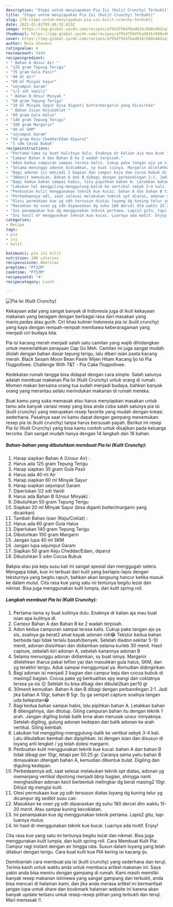 ```yaml
---
description: "Steps untuk menyiapakan Pia Isi (Kulit Crunchy) Terbukti"
title: "Steps untuk menyiapakan Pia Isi (Kulit Crunchy) Terbukti"
slug: 278-steps-untuk-menyiapakan-pia-isi-kulit-crunchy-terbukti
date: 2021-01-01T05:49:33.615Z
image: https://img-global.cpcdn.com/recipes/a791d7564fbad016/680x482cq70/pia-isi-kulit-crunchy-foto-resep-utama.jpg
thumbnail: https://img-global.cpcdn.com/recipes/a791d7564fbad016/680x482cq70/pia-isi-kulit-crunchy-foto-resep-utama.jpg
cover: https://img-global.cpcdn.com/recipes/a791d7564fbad016/680x482cq70/pia-isi-kulit-crunchy-foto-resep-utama.jpg
author: Rosa Stevens
ratingvalue: 4
reviewcount: 5444
recipeingredient:
- " Bahan A Unsur Air "
- "125 gram Tepung Terigu"
- "35 gram Gula Pasir"
- "40 ml Air"
- "60 ml Minyak Sayur"
- "sejumput Garam"
- "1/2 sdt Vanili"
- " Bahan B Unsur Minyak "
- "50 gram Tepung Terigu"
- "20 ml Minyak Sayur bisa diganti buttermargarin yang dicairkan"
- " Bahan Isian KejuCoklat "
- "60 gram Gula Halus"
- "140 gram Tepung Terigu"
- "100 gram Margarin"
- "40 ml SKM"
- "sejumput Garam"
- "50 gram Keju CheddarEdam diparut"
- "5 sdm Cocoa Bubuk"
recipeinstructions:
- "Pertama-tama sy buat kulitnya dulu. Enaknya dr kalian aja mau buat isian apa kulitnya dl."
- "Campur Bahan A dan Bahan B ke 2 wadah terpisah."
- "Adon kedua campuran sampai terasa kalis. Cukup pake tangan aja ya sis, soalnya ga berat2 amat kayak adonan roti😂 Tekstur kedua bahan berbeda tapi tidak terlalu basah/benyek. Setelah diadon sekitar 5-10 menit, adonan disisihkan dan didiamkan selama kurleb 30 menit. Hasil capture, sebelah kiri adonan A, sebelah kanannya adonan B"
- "Selama menunggu adonan didiamkan, sy buat isinya. Margarin dilelehkan (harus pakai teflon ya) dan masukkan gula halus, SKM, dan yg terakhir terigu. Aduk sampai menggumpal ya. Kemudian didinginkan."
- "Bagi adonan isi menjadi 2 bagian dan campur keju dan cocoa bubuk di masing2 bagian. Cocoa pake yg berkualitas spy wangi dan coklatnya terasa ya sis 😉 Setelah itu bisa dibagi dan dibulat2kan per10 gr"
- "30menit kemudian. Bahan A dan B dibagi dengan perbandingan 2:1. Jadi jika bahan A 10gr, bahan B 5gr. Sy ga sempet capture soalnya tangan uda belepotan😂"
- "Bagi kedua bahan sampai habis, lalu pipihkan bahan A. Letakkan bahan B ditengahnya, dan ditutup. Giling campuran bahan itu dengan teknik 1 arah. Jangan digiling bolak balik krna akan merusak unsur minyaknya. Setelah digiling, gulung adonan kedepan dan balik adonan ke arah vertikal. Giling kembali."
- "Lakukan hal menggiling-menggulung-balik ke vertikal sebyk 3-4 kali. Lalu dibulatkan kembali dan dipipihkan. Isi dengan isian dan disusun di loyang anti lengket / yg telah dolesi margarin."
- "Penbuatan kulit menggunakan teknik kue kucai: bahan A dan bahan B tidak dibagi per 10gr, tetapi per 50:25 gr. Caranya sama yaitu bahan B dimasukkan ditengah bahan A, kemudian dibentuk bulat. Digiling dan diguling kedepan."
- "Perbedaannya adl, saat selesai melakukan teknik spt diatas, adonan yg memanjang vertikal dipotong menjadi bbrp bagian, shingga nanti menghasilkan adonan kecil berbentuk melingkar dg berat masing2 10gr. Dilnjut dg mengisi kulit."
- "Olesi permukaan kue yg sdh tersusun diatas loyang dg kuning telur yg dicampur dg sedikit susu cair."
- "Masukkan ke oven yg sdh dipanaskan dg suhu 180 dercel dlm waktu 15-20 menit. Atau sampai kuning kecoklatan."
- "Ini penampakan kue dg menggunakan teknik pertama. Lapis2 gitu, tapi luarnya mulus"
- "Ini hasil dr menggunakan teknik kue kucai. Luarnya ada motif. Enjoy!"
categories:
- Recipe
tags:
- pia
- isi
- kulit

katakunci: pia isi kulit 
nutrition: 100 calories
recipecuisine: American
preptime: "PT32M"
cooktime: "PT53M"
recipeyield: "4"
recipecategory: Lunch

---
```



![Pia Isi (Kulit Crunchy)](https://img-global.cpcdn.com/recipes/a791d7564fbad016/680x482cq70/pia-isi-kulit-crunchy-foto-resep-utama.jpg)

Kekayaan adat yang sangat banyak di Indonesia juga di ikuti kekayaan makanan yang beragam dengan berbagai rasa dari masakan yang manis,pedas atau gurih. Ciri khas kuliner Indonesia pia isi (kulit crunchy) yang kaya dengan rempah-rempah membawa keberaragaman yang menjadi ciri budaya kita.


Pia isi kacang merah menjadi salah satu camilan yang wajib dihidangkan untuk memeriahkan perayaan Cap Go Meh. Camilan ini juga sangat mudah diolah dengan bahan dasar tepung terigu, lalu diberi isian pasta kacang merah. Black Sesam Moon Bean Paste Wijen Hitam Kacang Ijo Isi Pia Подробнее. Challenge With T&amp;T - Pia Cake Подробнее.

Kedekatan rumah tangga bisa didapat dengan cara simple. Salah satunya adalah membuat makanan Pia Isi (Kulit Crunchy) untuk orang di rumah. Momen makan bersama orang tua sudah menjadi budaya, bahkan banyak orang yang merantau selalu merindukan makanan di rumah mereka.

Buat kamu yang suka memasak atau harus menyiapkan masakan untuk tamu ada banyak variasi resep yang bisa anda coba salah satunya pia isi (kulit crunchy) yang merupakan resep favorite yang mudah dengan kreasi sederhana. Pasalnya saat ini kamu dapat dengan gampang menemukan resep pia isi (kulit crunchy) tanpa harus bersusah payah.
Berikut ini resep Pia Isi (Kulit Crunchy) yang bisa kamu contoh untuk disajikan pada keluarga tercinta. Dan sangat mudah hanya dengan 14 langkah dan 18 bahan.


<!--inarticleads1-->

##### Bahan-bahan yang dibutuhkan membuat Pia Isi (Kulit Crunchy):

1. Harap siapkan  Bahan A (Unsur Air) :
1. Harus ada 125 gram Tepung Terigu
1. Harap siapkan 35 gram Gula Pasir
1. Harus ada 40 ml Air
1. Harap siapkan 60 ml Minyak Sayur
1. Harap siapkan sejumput Garam
1. Diperlukan 1/2 sdt Vanili
1. Harus ada  Bahan B (Unsur Minyak) :
1. Dibutuhkan 50 gram Tepung Terigu
1. Siapkan 20 ml Minyak Sayur (bisa diganti butter/margarin yang dicairkan)
1. Tambah  Bahan Isian (Keju/Coklat) :
1. Harus ada 60 gram Gula Halus
1. Diperlukan 140 gram Tepung Terigu
1. Dibutuhkan 100 gram Margarin
1. Jangan lupa 40 ml SKM
1. Jangan lupa sejumput Garam
1. Siapkan 50 gram Keju Cheddar/Edam, diparut
1. Dibutuhkan 5 sdm Cocoa Bubuk


Bakpia atau pia keju susu kali ini sangat spesial dan menggugah selera. Mengapa tidak, kue ini terbuat dari kulit yang berlapis-lapis dengan teksturnya yang begitu rapuh, bahkan akan langsung hancur ketika masuk ke dalam mulut. Cita rasa kue yang satu ini tentunya begitu lezat dan nikmat. Bisa juga menggunakan kulit lumpia, dan kulit spring roll. 

<!--inarticleads2-->

##### Langkah membuat  Pia Isi (Kulit Crunchy):

1. Pertama-tama sy buat kulitnya dulu. Enaknya dr kalian aja mau buat isian apa kulitnya dl.
1. Campur Bahan A dan Bahan B ke 2 wadah terpisah.
1. Adon kedua campuran sampai terasa kalis. Cukup pake tangan aja ya sis, soalnya ga berat2 amat kayak adonan roti😂 Tekstur kedua bahan berbeda tapi tidak terlalu basah/benyek. Setelah diadon sekitar 5-10 menit, adonan disisihkan dan didiamkan selama kurleb 30 menit. Hasil capture, sebelah kiri adonan A, sebelah kanannya adonan B
1. Selama menunggu adonan didiamkan, sy buat isinya. Margarin dilelehkan (harus pakai teflon ya) dan masukkan gula halus, SKM, dan yg terakhir terigu. Aduk sampai menggumpal ya. Kemudian didinginkan.
1. Bagi adonan isi menjadi 2 bagian dan campur keju dan cocoa bubuk di masing2 bagian. Cocoa pake yg berkualitas spy wangi dan coklatnya terasa ya sis 😉 Setelah itu bisa dibagi dan dibulat2kan per10 gr
1. 30menit kemudian. Bahan A dan B dibagi dengan perbandingan 2:1. Jadi jika bahan A 10gr, bahan B 5gr. Sy ga sempet capture soalnya tangan uda belepotan😂
1. Bagi kedua bahan sampai habis, lalu pipihkan bahan A. Letakkan bahan B ditengahnya, dan ditutup. Giling campuran bahan itu dengan teknik 1 arah. Jangan digiling bolak balik krna akan merusak unsur minyaknya. Setelah digiling, gulung adonan kedepan dan balik adonan ke arah vertikal. Giling kembali.
1. Lakukan hal menggiling-menggulung-balik ke vertikal sebyk 3-4 kali. Lalu dibulatkan kembali dan dipipihkan. Isi dengan isian dan disusun di loyang anti lengket / yg telah dolesi margarin.
1. Penbuatan kulit menggunakan teknik kue kucai: bahan A dan bahan B tidak dibagi per 10gr, tetapi per 50:25 gr. Caranya sama yaitu bahan B dimasukkan ditengah bahan A, kemudian dibentuk bulat. Digiling dan diguling kedepan.
1. Perbedaannya adl, saat selesai melakukan teknik spt diatas, adonan yg memanjang vertikal dipotong menjadi bbrp bagian, shingga nanti menghasilkan adonan kecil berbentuk melingkar dg berat masing2 10gr. Dilnjut dg mengisi kulit.
1. Olesi permukaan kue yg sdh tersusun diatas loyang dg kuning telur yg dicampur dg sedikit susu cair.
1. Masukkan ke oven yg sdh dipanaskan dg suhu 180 dercel dlm waktu 15-20 menit. Atau sampai kuning kecoklatan.
1. Ini penampakan kue dg menggunakan teknik pertama. Lapis2 gitu, tapi luarnya mulus
1. Ini hasil dr menggunakan teknik kue kucai. Luarnya ada motif. Enjoy!


Cita rasa kue yang satu ini tentunya begitu lezat dan nikmat. Bisa juga menggunakan kulit lumpia, dan kulit spring roll. Cara Membuat Kulit Pia: Campur ragi instant dengan air hingga rata. Susun dalam loyang yang telah ditaburi dengan terigu. Cara buat kulit kue PIA kering isi kacang ijo. 

Demikianlah cara membuat pia isi (kulit crunchy) yang sederhana dan teruji. Terima kasih untuk waktu anda untuk membaca artikel makanan ini. Saya yakin anda bisa meniru dengan gampang di rumah. Kami masih memiliki banyak resep makanan istimewa yang sangat gampang dan terbukti, anda bisa mencari di halaman kami, dan jika anda merasa artikel ini bermanfaat jangan lupa untuk share dan bookmark halaman website ini karena akan banyak update terbaru untuk resep-resep pilihan yang terbukti dan teruji. Mari memasak !!. 
